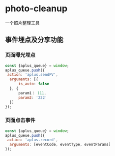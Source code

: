 # photo-cleanup

一个照片整理工具

## 事件埋点及分享功能

### 页面曝光埋点

```js
const {aplus_queue} = window;
aplus_queue.push({
 action: 'aplus.sendPV',
  arguments: [{
      is_auto: false
  }, {
      param1： 111,
      param2: '222'
  }]
});
```

### 页面点击事件

```js
const {aplus_queue} = window;
aplus_queue.push({
 action: 'aplus.record',
  arguments: [eventCode, eventType, eventParams]
});
```
